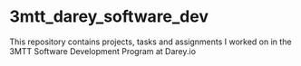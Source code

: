 # 3mtt_darey_software_dev
This repository contains projects, tasks and assignments I worked on in the 3MTT Software Development Program at Darey.io
